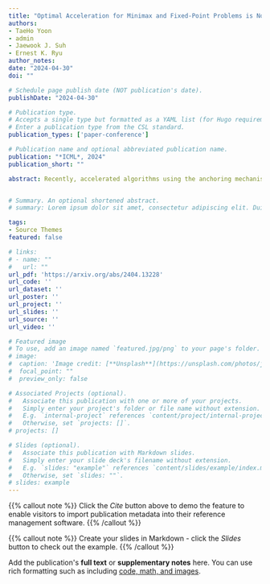 ```yaml
---
title: "Optimal Acceleration for Minimax and Fixed-Point Problems is Not Unique"
authors:
- TaeHo Yoon
- admin
- Jaewook J. Suh
- Ernest K. Ryu
author_notes:
date: "2024-04-30"
doi: ""

# Schedule page publish date (NOT publication's date).
publishDate: "2024-04-30"

# Publication type.
# Accepts a single type but formatted as a YAML list (for Hugo requirements).
# Enter a publication type from the CSL standard.
publication_types: ['paper-conference']

# Publication name and optional abbreviated publication name.
publication: "*ICML*, 2024"
publication_short: ""

abstract: Recently, accelerated algorithms using the anchoring mechanism for minimax optimization and fixed-point problems have been proposed, and matching complexity lower bounds establish their optimality. In this work, we present the surprising observation that the optimal acceleration mechanism in minimax optimization and fixed-point problems is not unique. Our new algorithms achieve exactly the same worst-case convergence rates as existing anchor-based methods while using materially different acceleration mechanisms. Specifically, these new algorithms are dual to the prior anchor-based accelerated methods in the sense of H-duality. This finding opens a new avenue of research on accelerated algorithms since we now have a family of methods that empirically exhibit varied characteristics while having the same optimal worst-case guarantee.


# Summary. An optional shortened abstract.
# summary: Lorem ipsum dolor sit amet, consectetur adipiscing elit. Duis posuere tellus ac convallis placerat. Proin tincidunt magna sed ex sollicitudin condimentum.

tags:
- Source Themes
featured: false

# links:
# - name: ""
#   url: ""
url_pdf: 'https://arxiv.org/abs/2404.13228'
url_code: ''
url_dataset: ''
url_poster: ''
url_project: ''
url_slides: ''
url_source: ''
url_video: ''

# Featured image
# To use, add an image named `featured.jpg/png` to your page's folder. 
# image:
#  caption: 'Image credit: [**Unsplash**](https://unsplash.com/photos/jdD8gXaTZsc)'
#  focal_point: ""
#  preview_only: false

# Associated Projects (optional).
#   Associate this publication with one or more of your projects.
#   Simply enter your project's folder or file name without extension.
#   E.g. `internal-project` references `content/project/internal-project/index.md`.
#   Otherwise, set `projects: []`.
# projects: []

# Slides (optional).
#   Associate this publication with Markdown slides.
#   Simply enter your slide deck's filename without extension.
#   E.g. `slides: "example"` references `content/slides/example/index.md`.
#   Otherwise, set `slides: ""`.
# slides: example
---
```


{{% callout note %}}
Click the *Cite* button above to demo the feature to enable visitors to import publication metadata into their reference management software.
{{% /callout %}}

{{% callout note %}}
Create your slides in Markdown - click the *Slides* button to check out the example.
{{% /callout %}}

Add the publication's **full text** or **supplementary notes** here. You can use rich formatting such as including [code, math, and images](https://docs.hugoblox.com/content/writing-markdown-latex/).
